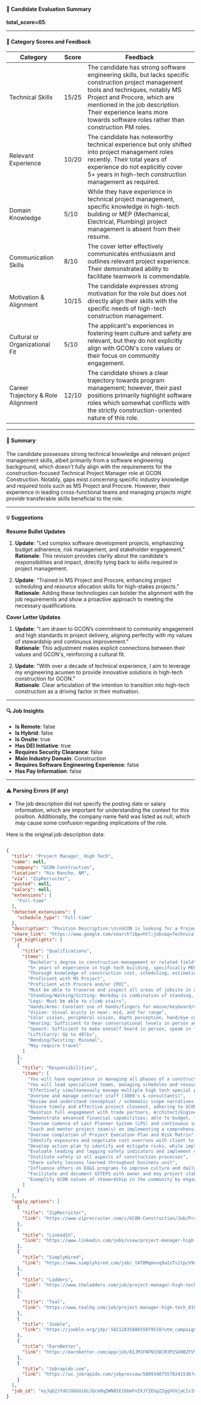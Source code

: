 #### 📄 Candidate Evaluation Summary
**total_score=65**:  

---

#### 🎯 Category Scores and Feedback

| Category                        | Score | Feedback |
|----------------------------------|-------|----------|
| Technical Skills                 | 15/25 | The candidate has strong software engineering skills, but lacks specific construction project management tools and techniques, notably MS Project and Procore, which are mentioned in the job description. Their experience leans more towards software roles rather than construction PM roles. |
| Relevant Experience              | 10/20 | The candidate has noteworthy technical experience but only shifted into project management roles recently. Their total years of experience do not explicitly cover 5+ years in high-tech construction management as required. |
| Domain Knowledge                 | 5/10  | While they have experience in technical project management, specific knowledge in high-tech building or MEP (Mechanical, Electrical, Plumbing) project management is absent from their resume. |
| Communication Skills             | 8/10  | The cover letter effectively communicates enthusiasm and outlines relevant project experience. Their demonstrated ability to facilitate teamwork is commendable. |
| Motivation & Alignment           | 10/15 | The candidate expresses strong motivation for the role but does not directly align their skills with the specific needs of high-tech construction management. |
| Cultural or Organizational Fit   | 5/10  | The applicant's experiences in fostering team culture and safety are relevant, but they do not explicitly align with GCON's core values or their focus on community engagement. |
| Career Trajectory & Role Alignment | 12/10 | The candidate shows a clear trajectory towards program management; however, their past positions primarily highlight software roles which somewhat conflicts with the strictly construction-oriented nature of this role. |

---

#### 🧾 Summary
The candidate possesses strong technical knowledge and relevant project management skills, albeit primarily from a software engineering background, which doesn't fully align with the requirements for the construction-focused Technical Project Manager role at GCON Construction. Notably, gaps exist concerning specific industry knowledge and required tools such as MS Project and Procore. However, their experience in leading cross-functional teams and managing projects might provide transferable skills beneficial to the role.

---

#### 💡 Suggestions

**Resume Bullet Updates**  
1. **Update**: "Led complex software development projects, emphasizing budget adherence, risk management, and stakeholder engagement."  
   **Rationale**: This revision provides clarity about the candidate's responsibilities and impact, directly tying back to skills required in project management.

2. **Update**: "Trained in MS Project and Procore, enhancing project scheduling and resource allocation skills for high-stakes projects."  
   **Rationale**: Adding these technologies can bolster the alignment with the job requirements and show a proactive approach to meeting the necessary qualifications.

**Cover Letter Updates**  
1. **Update**: "I am drawn to GCON’s commitment to community engagement and high standards in project delivery, aligning perfectly with my values of stewardship and continuous improvement."  
   **Rationale**: This adjustment makes explicit connections between their values and GCON's, reinforcing a cultural fit.

2. **Update**: "With over a decade of technical experience, I aim to leverage my engineering acumen to provide innovative solutions in high-tech construction for GCON."  
   **Rationale**: Clear articulation of the intention to transition into high-tech construction as a driving factor in their motivation.

---

#### 🔍 Job Insights
- **Is Remote**: false  
- **Is Hybrid**: false  
- **Is Onsite**: true  
- **Has DEI Initiative**: true  
- **Requires Security Clearance**: false  
- **Main Industry Domain**: Construction  
- **Requires Software Engineering Experience**: false  
- **Has Pay Information**: false  

---

#### ⚠️ Parsing Errors (if any)
- The job description did not specify the posting date or salary information, which are important for understanding the context for this position. Additionally, the company name field was listed as null, which may cause some confusion regarding implications of the role.

Here is the original job description data:

```json

{
  "title": "Project Manager_ High Tech",
  "name": null,
  "company": "GCON Construction",
  "location": "Rio Rancho, NM",
  "via": "ZipRecruiter",
  "posted": null,
  "salary": null,
  "extensions": [
    "Full-time"
  ],
  "detected_extensions": {
    "schedule_type": "Full-time"
  },
  "description": "Position Description:\n\nGCON is looking for a Project Manager with a highlighted focus on high tech special projects, including facility renovations and tool installations ranging up to $10M for our confidential client. You will have experience in managing all phases of a construction project, with expertise in creating a seamless client experience through diligent communication and innovative project delivery. You will lead specialized teams, managing schedules and resources, ensuring all projects are delivered safely, on time, and within budget.\n\nThe GCON Way:\n\nGCON Inc. is headquartered in Phoenix, AZ and has a national reach, with permanent teams in Hillsboro, OR, Rio Rancho, NM, and Santa Clara, CA. We specialize in a wide range of project types, facilitated by highly specialized builders. GCON builds its advanced teams through robust career development training programs, a leadership development (LEADERS) program, and a diversity, equity, inclusion and belonging culture aligned with our value of Stewardship.\n\nGCON's Core Values of Unconventional Thinking, Value Delivery, Set a New Standard, Continuous Improvement, and Stewardship bring GCON team members together to inspire opportunities and promote new ideas. Our people centered ethos is evidenced through our strong Safety culture recognized for 2 consecutive years with the Highwire Platinum designation, as well as our employee recognition program, GCON's Greatest, which promotes daily teamwork and camaraderie that are central to a meaningful career.\n\nResponsibilities:\n\u2022 Effectively simultaneously manage multiple high tech special projects, including facility renovations, remodel, tool installations ranging up $10M.\n\u2022 Oversee and manage contract staff (1099's & consultants).\n\u2022 Review and understand conceptual / schematic scope narratives, specifications, and drawings to provide appropriate and effective constructability input to influence the design.\n\u2022 Ensure timely and effective project closeout, adhering to GCON's standards for closeout processes.\n\u2022 Maintain full engagement with trade partners, Architect/Engineer (A/E) team and client through actions of accountability and collaborations and establish project vision and sharing lessons learned.\n\u2022 Demonstrate advanced financial capabilities; able to budget, forecast, monitor, course correct, and advise on financial performance.\n\u2022 Oversee cadence of Last Planner System (LPS) and continuous improvement activities between staff and trade partner workforce.\n\u2022 Coach and mentor project team(s) on implementing a comprehensive Quality Control (QC) Plan.\n\u2022 Oversee completion of Project Execution Plan and Risk Matrix.\n\u2022 Identify exposures and negotiate cost overruns with client to mitigate margin fade and maximize company profitability. Develop action plan to identify and mitigate risks, while implement earning enhancement opportunities.\n\u2022 Evaluate leading and lagging safety indicators and implement corrective actions.\n\u2022 Institute safety in all aspects of construction processes.\n\u2022 Share safety lessons learned throughout business unit.\n\u2022 Influence others on EH&S programs to improve culture and daily business practices.\n\n\u2022 Facilitate and document GSTEPS with owner and key project stakeholders.\n\u2022 Exemplify GCON values of stewardship in the community by engaging in industry and community organizations that foster collaboration and community support.\n\nSkills/Qualifications:\n\u2022 Bachelor's degree in construction management or related field.\n\u2022 5+ years of experience in high tech building, specifically MEP scope, construction project management.\n\u2022 Thorough knowledge of construction cost, scheduling, estimating, purchasing and engineering principles and techniques.\n\u2022 Proficient with MS Project.\n\u2022 Proficient with Procore and/or CMIC.\n\nPhysical Requirements:\n\u2022 Must be able to traverse and inspect all areas of jobsite in all types of weather; this may include walking, climbing, reaching, bending, crawling or stretching.\n\u2022 Standing/Walking/Sitting: Workday is combination of standing, walking, and sitting.\n\u2022 Legs: Must be able to climb stairs.\n\u2022 Hands/Arms: Constant use of hands/fingers for mouse/keyboard/computer use\n\u2022 Vision: Visual acuity in near, mid, and far range. Color vision, peripheral vision, depth perception, hand/eye coordination.\n\u2022 Hearing: Sufficient to hear conversational levels in person and over the telephone and radio; sufficient to hear alarms on equipment.\n\u2022 Speech: Sufficient to make oneself heard in person, speak in front of groups, and be understood over the telephone and radio.\n\u2022 Lift/Carry: Up to 40lbs.\n\u2022 Bending/Twisting: Minimal.\n\u2022 Kneeling/Crouching/Crawling: Minimal.\n\u2022 May require travel.\n\u2022 Exposure to characteristic construction site dangers.\n\nGCON is an equal opportunity employer and considers all applicants for employment based on merit, competence, performance, and business needs. We do not discriminate on the bases of any status protected under federal, state, or local law. Applicants will be considered regardless of their race, color, sex, gender identity or expression, age, religion, creed, national origin, citizenship status, sexual orientation, genetic information, physical or mental disability, military status or any other characteristic protected under federal, state, or local law. In addition to complying with all applicable laws, GCON also has a strong corporate commitment to inclusion.\n\nNotice to all Employment, Staffing & Recruiting Agencies and Recruiters: We please ask that you do not directly email, call or visit our hiring managers. GCON does not accept unsolicited resumes and should any be received from a third party they will not be considered, unless a signed agreement is in place. If you would like to discuss becoming a preferred staffing vendor to GCON please contact our recruitment team who will advise you on the process.",
  "share_link": "https://www.google.com/search?ibp=htl;jobs&q=Technical+Project+Manager&htidocid=R3FSDBXCpXAeHzJYAAAAAA%3D%3D&hl=en-US&shndl=37&shmd=H4sIAAAAAAAA_xXMsQrCMBCAYVz7CE4HbqKNCi46dqgIrVLcSxqOJCXeldwJfRHf17r88C1_8V0Vx2fmEZ1CY8l6zD3cog_wQhdgD3ceQNDmBUxQM_uE62tQneRijEgqvajV6ErHb8OEA89m5EH-6SXYjFOyiv3pfJjLifx2U1ePFiom0fxxGpdtJOgiQ2fJBd5B2_wAm6PM7ZgAAAA&shmds=v1_AQbUm95CyZKG06eNQae8ZYhX8a_XYMTaxGcKeCixYewbnUM9Eg&source=sh/x/job/li/m1/1#fpstate=tldetail&htivrt=jobs&htiq=Technical+Project+Manager&htidocid=R3FSDBXCpXAeHzJYAAAAAA%3D%3D",
  "job_highlights": [
    {
      "title": "Qualifications",
      "items": [
        "Bachelor's degree in construction management or related field",
        "5+ years of experience in high tech building, specifically MEP scope, construction project management",
        "Thorough knowledge of construction cost, scheduling, estimating, purchasing and engineering principles and techniques",
        "Proficient with MS Project",
        "Proficient with Procore and/or CMIC",
        "Must be able to traverse and inspect all areas of jobsite in all types of weather; this may include walking, climbing, reaching, bending, crawling or stretching",
        "Standing/Walking/Sitting: Workday is combination of standing, walking, and sitting",
        "Legs: Must be able to climb stairs",
        "Hands/Arms: Constant use of hands/fingers for mouse/keyboard/computer use",
        "Vision: Visual acuity in near, mid, and far range",
        "Color vision, peripheral vision, depth perception, hand/eye coordination",
        "Hearing: Sufficient to hear conversational levels in person and over the telephone and radio; sufficient to hear alarms on equipment",
        "Speech: Sufficient to make oneself heard in person, speak in front of groups, and be understood over the telephone and radio",
        "Lift/Carry: Up to 40lbs",
        "Bending/Twisting: Minimal",
        "May require travel"
      ]
    },
    {
      "title": "Responsibilities",
      "items": [
        "You will have experience in managing all phases of a construction project, with expertise in creating a seamless client experience through diligent communication and innovative project delivery",
        "You will lead specialized teams, managing schedules and resources, ensuring all projects are delivered safely, on time, and within budget",
        "Effectively simultaneously manage multiple high tech special projects, including facility renovations, remodel, tool installations ranging up $10M",
        "Oversee and manage contract staff (1099's & consultants)",
        "Review and understand conceptual / schematic scope narratives, specifications, and drawings to provide appropriate and effective constructability input to influence the design",
        "Ensure timely and effective project closeout, adhering to GCON's standards for closeout processes",
        "Maintain full engagement with trade partners, Architect/Engineer (A/E) team and client through actions of accountability and collaborations and establish project vision and sharing lessons learned",
        "Demonstrate advanced financial capabilities; able to budget, forecast, monitor, course correct, and advise on financial performance",
        "Oversee cadence of Last Planner System (LPS) and continuous improvement activities between staff and trade partner workforce",
        "Coach and mentor project team(s) on implementing a comprehensive Quality Control (QC) Plan",
        "Oversee completion of Project Execution Plan and Risk Matrix",
        "Identify exposures and negotiate cost overruns with client to mitigate margin fade and maximize company profitability",
        "Develop action plan to identify and mitigate risks, while implement earning enhancement opportunities",
        "Evaluate leading and lagging safety indicators and implement corrective actions",
        "Institute safety in all aspects of construction processes",
        "Share safety lessons learned throughout business unit",
        "Influence others on EH&S programs to improve culture and daily business practices",
        "Facilitate and document GSTEPS with owner and key project stakeholders",
        "Exemplify GCON values of stewardship in the community by engaging in industry and community organizations that foster collaboration and community support"
      ]
    }
  ],
  "apply_options": [
    {
      "title": "ZipRecruiter",
      "link": "https://www.ziprecruiter.com/c/GCON-Construction/Job/Project-Manager_-High-Tech/-in-Rio-Rancho,NM?jid=16b9a9aa685fb22f&utm_campaign=google_jobs_apply&utm_source=google_jobs_apply&utm_medium=organic"
    },
    {
      "title": "LinkedIn",
      "link": "https://www.linkedin.com/jobs/view/project-manager-high-tech-at-gcon-inc-4029543496?utm_campaign=google_jobs_apply&utm_source=google_jobs_apply&utm_medium=organic"
    },
    {
      "title": "SimplyHired",
      "link": "https://www.simplyhired.com/job/_tAT0Mqmnvq9aIsTs1tpcV9qkdaC23rFRJQwvdAO0jsquZW9IBJb5g?utm_campaign=google_jobs_apply&utm_source=google_jobs_apply&utm_medium=organic"
    },
    {
      "title": "Ladders",
      "link": "https://www.theladders.com/job/project-manager-high-tech-gcon-construction-rio-rancho-nm_76762818?utm_campaign=google_jobs_apply&utm_source=google_jobs_apply&utm_medium=organic"
    },
    {
      "title": "Teal",
      "link": "https://www.tealhq.com/job/project-manager-high-tech_810c9c7c-e79a-4a27-b977-5da83dbace9c?utm_campaign=google_jobs_apply&utm_source=google_jobs_apply&utm_medium=organic"
    },
    {
      "title": "Jooble",
      "link": "https://jooble.org/jdp/-5821283588655079510?utm_campaign=google_jobs_apply&utm_source=google_jobs_apply&utm_medium=organic"
    },
    {
      "title": "EarnBetter",
      "link": "https://earnbetter.com/app/job/01JM1FNFN338CR3P2SA9BZYV5X/?utm_campaign=google_jobs_apply&utm_source=google_jobs_apply&utm_medium=organic"
    },
    {
      "title": "Jobrapido.com",
      "link": "https://us.jobrapido.com/jobpreview/580934875570241536?utm_campaign=google_jobs_apply&utm_source=google_jobs_apply&utm_medium=organic"
    }
  ],
  "job_id": "eyJqb2JfdGl0bGUiOiJQcm9qZWN0IE1hbmFnZXJfIEhpZ2ggVGVjaCIsImNvbXBhbnlfbmFtZSI6IkdDT04gQ29uc3RydWN0aW9uIiwiYWRkcmVzc19jaXR5IjoiUmlvIFJhbmNobywgTk0iLCJodGlkb2NpZCI6IlIzRlNEQlhDcFhBZUh6SllBQUFBQUE9PSIsInV1bGUiOiJ3K0NBSVFJQ0lOVlc1cGRHVmtJRk4wWVhSbGN3In0="
}